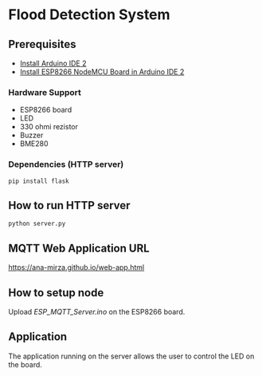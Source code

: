 # Flood Detection System

## Prerequisites
- [Install Arduino IDE 2](https://docs.arduino.cc/software/ide/#ide-v2)
- [Install ESP8266 NodeMCU Board in Arduino IDE 2](https://randomnerdtutorials.com/installing-esp8266-nodemcu-arduino-ide-2-0/)

### Hardware Support
- ESP8266 board
- LED
- 330 ohmi rezistor
- Buzzer
- BME280

### Dependencies (HTTP server)

```
pip install flask
```

## How to run HTTP server

```
python server.py
```

## MQTT Web Application URL
https://ana-mirza.github.io/web-app.html

## How to setup node
Upload *ESP_MQTT_Server.ino* on the ESP8266 board.

## Application
The application running on the server allows the user to control the LED on the board.
